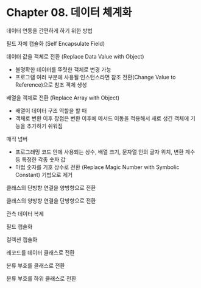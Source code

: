 # Chapter 08. 데이터 체계화
데이터 연동을 간편하게 하기 위한 방법

필드 자체 캡슐화 (Self Encapsulate Field)

데이터 값을 객체로 전환 (Replace Data Value with Object)
- 불명확한 데이터를 뚜렷한 객체로 변경 가능
- 프로그램 여러 부분에 사용될 인스턴스라면 참조 전환(Change Value to Reference)으로 참조 객체 생성

배열을 객체로 전환 (Replace Array with Object)
- 배열이 데이터 구조 역할을 할 때
- 객체로 변환 이후 장점은 변환 이후에 메서드 이동을 적용해서 새로 생긴 객체에 기능을 추가하기 쉬워짐

매직 넘버
- 프로그래밍 코드 안에 사용되는 상수, 배열 크기, 문자열 안의 글자 위치, 변환 계수 등 특정한 각종 숫자 값
- 마법 숫자를 기호 상수로 전환 (Replace Magic Number with Symbolic Constant) 기법으로 제거

클래스의 단방향 연결을 양방향으로 전환

클래스의 양방향 연결을 단방향으로 전환

관측 데이터 복제

필드 캡슐화

컬렉션 캡슐화

레코드를 데이터 클래스로 전환

분류 부호를 클래스로 전환

분류 부호를 하위 클래스로 전환